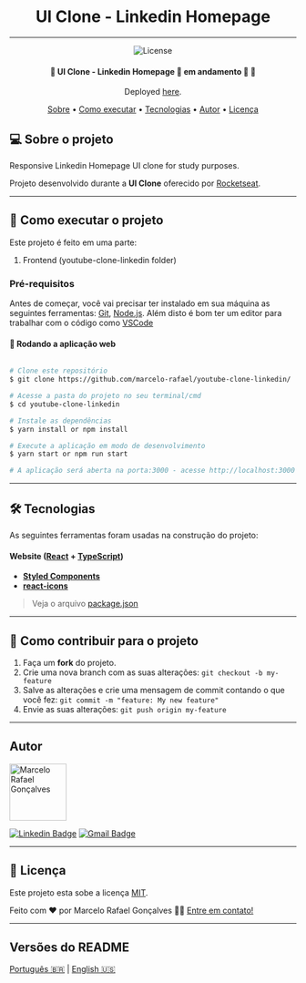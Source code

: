 <h1 align="center">
UI Clone - Linkedin Homepage
</h1>

<hr>

<p align="center">
    
   <img alt="License" src="https://img.shields.io/badge/license-MIT-brightgreen">
   
</p>

<h4 align="center"> 
	🚧  UI Clone - Linkedin Homepage 🚀 em andamento 🚀 🚧
</h4>
<p align="center">Deployed <a href="https://ui-clone-linkedin.netlify.app/">here</a>.</p>

<p align="center">
 <a href="#-sobre-o-projeto">Sobre</a> •
 <a href="#-como-executar-o-projeto">Como executar</a> • 
 <a href="#-tecnologias">Tecnologias</a> • 
 <a href="#-autor">Autor</a> • 
 <a href="#user-content--licença">Licença</a>
</p>


## 💻 Sobre o projeto

Responsive Linkedin Homepage UI clone for study purposes.


Projeto desenvolvido durante a **UI Clone** 
oferecido por [Rocketseat](https://www.youtube.com/watch?v=-ZV-_7vNRGw&list=PL85ITvJ7FLohTZv9cC5-PrZ39Q3cugWqp&index=7).

---

## 🚀 Como executar o projeto

Este projeto é feito em uma parte:

1. Frontend (youtube-clone-linkedin folder)

### Pré-requisitos

Antes de começar, você vai precisar ter instalado em sua máquina as seguintes ferramentas:
[Git](https://git-scm.com), [Node.js](https://nodejs.org/en/). 
Além disto é bom ter um editor para trabalhar com o código como [VSCode](https://code.visualstudio.com/)

#### 🧭 Rodando a aplicação web

```bash

# Clone este repositório
$ git clone https://github.com/marcelo-rafael/youtube-clone-linkedin/

# Acesse a pasta do projeto no seu terminal/cmd
$ cd youtube-clone-linkedin

# Instale as dependências
$ yarn install or npm install

# Execute a aplicação em modo de desenvolvimento
$ yarn start or npm run start

# A aplicação será aberta na porta:3000 - acesse http://localhost:3000

```

---

## 🛠 Tecnologias

As seguintes ferramentas foram usadas na construção do projeto:

#### **Website**  ([React](https://reactjs.org/)  +  [TypeScript](https://www.typescriptlang.org/))

-   **[Styled Components](https://github.com/styled-components/styled-components)**
-   **[react-icons](https://react-icons.github.io/react-icons/)**

> Veja o arquivo  [package.json](https://github.com/marcelo-rafael/youtube-clone-linkedin/blob/master/package.json)

---

## 💪 Como contribuir para o projeto

1. Faça um **fork** do projeto.
2. Crie uma nova branch com as suas alterações: `git checkout -b my-feature`
3. Salve as alterações e crie uma mensagem de commit contando o que você fez: `git commit -m "feature: My new feature"`
4. Envie as suas alterações: `git push origin my-feature`

---

## Autor

<img  border-radius="50px" src="https://avatars0.githubusercontent.com/u/29902777?s=460&u=61d43667f33a45eb000a2af216e4abeb2d4a6717&v=4" width="100px" alt="Marcelo Rafael Gonçalves"/>

[![Linkedin Badge](https://img.shields.io/badge/-Marcelo-blue?style=flat-square&logo=Linkedin&logoColor=white&link=https://www.linkedin.com/in/marcelo-rafael-gonçalves/)](https://www.linkedin.com/in/marcelo-rafael-gonçalves/) 
[![Gmail Badge](https://img.shields.io/badge/-marcelo.rafael.goncalves@gmail.com-c14438?style=flat-square&logo=Gmail&logoColor=white&link=mailto:marcelo.rafael.goncalves@gmail.com)](mailto:marcelo.rafael.goncalves@gmail.com)

---

## 📝 Licença

Este projeto esta sobe a licença [MIT](./LICENSE).


Feito com ❤️ por Marcelo Rafael Gonçalves 👋🏽 [Entre em contato!](https://www.linkedin.com/in/marcelo-rafael-gonçalves/)

---

##  Versões do README

[Português 🇧🇷](./README.md)  |  [English 🇺🇸](./README-en.md)


